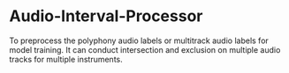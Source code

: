 # Audio-Interval-Processor
To preprocess the polyphony audio labels or multitrack audio labels for model training. It can conduct intersection and exclusion on multiple audio tracks for multiple instruments.
